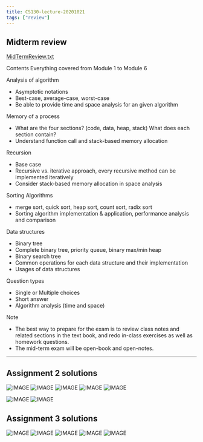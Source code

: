 ```yaml
---
title: CS130-lecture-20201021
tags: ["review"]
---
```


## Midterm review

[MidTermReview.txt](/D5F97D00F95E4565413774A2B7C975AA.txt)

Contents
Everything covered from Module 1 to Module 6

Analysis of algorithm
- Asymptotic notations
- Best-case, average-case, worst-case
- Be able to provide time and space analysis for an given algorithm

Memory of a process
- What are the four sections? (code, data, heap, stack)  What does each section contain?
- Understand function call and stack-based memory allocation

Recursion
- Base case
- Recursive vs. iterative approach, every recursive method can be implemented iteratively
- Consider stack-based memory allocation in space analysis

Sorting Algorithms
- merge sort, quick sort, heap sort, count sort, radix sort
- Sorting algorithm implementation & application, performance analysis and comparison

Data structures
- Binary tree
- Complete binary tree, priority queue, binary max/min heap
- Binary search tree
- Common operations for each data structure and their implementation
- Usages of data structures

Question types
-   Single or Multiple choices
-   Short answer
-   Algorithm analysis (time and space)

Note
-   The best way to prepare for the exam is to review class notes and related sections in the text book, and redo in-class exercises as well as homework questions.
-   The mid-term exam will be open-book and open-notes.

---

## Assignment 2 solutions

![IMAGE](/7D7106A78C9C6BD3AF9B3441BD0F142D.jpg)
![IMAGE](/20A70AF926902262C684F26C86DAD492.jpg)
![IMAGE](/69439A515F048298902C994272270CD6.jpg)
![IMAGE](/D080FEFDC489C3184686644A691BED94.jpg)
![IMAGE](/4504DCF19F6A79DB8E191CB21A689737.jpg)

![IMAGE](/583C6407FFF73E0DD1AF46D393841805.jpg)
![IMAGE](/634FC2D3693E2B118B417EDF2BDCA49A.jpg)

## Assignment 3 solutions

![IMAGE](/90D841C7A300E596AC2EB71281C85336.jpg)
![IMAGE](/31D28FC17949945385FCC244F608E1D9.jpg)
![IMAGE](/2A70D1AD737F04F481ED53642410B516.jpg)
![IMAGE](/20B871D6F93EA50FDF86227D8D4FDA4D.jpg)
![IMAGE](/9328F4E7465CEB5A1CA273454660C864.jpg)
